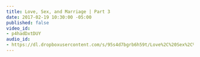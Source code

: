 ```yaml
---
title: Love, Sex, and Marriage | Part 3
date: 2017-02-19 10:30:00 -05:00
published: false
video_id:
- p4hadDxtDUY
audio_id:
- https://dl.dropboxusercontent.com/s/95s4d7bgrb6h59t/Love%2C%20Sex%2C%20and%20Marriage%20Part%203.mp3
---
```


